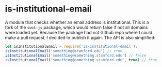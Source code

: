 # is-institutional-email
A module that checks whether an email address is institutional. This is a fork of the `swot-js` package, which would return false if not all domains were loaded yet. Because the package had not Github repo where I could make a pull request, I decided to publish it again. The API is also simplified:


````javascript
let isInstitutionalEmail = require('is-institutional-email');
isInstitutionalEmail('something@stanford.edu') // true
isInstitutionalEmail('something@something.stanford.edu') // false
isInstitutionalEmail('something@something.stanford.edu', true) // true (accept subdomain)
````
